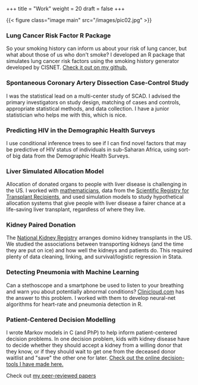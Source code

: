 +++
title = "Work"
weight = 20
draft = false
+++

{{< figure class="image main" src="/images/pic02.jpg" >}}
### Lung Cancer Risk Factor R Package
So your smoking history can inform us about your risk of lung cancer, but what about those of us who don't smoke? I developed an R package that simulates lung cancer risk factors using the smoking history generator developed by CISNET.  [Check it out on my github.](https://github.com/ekhco/LCsim)

### Spontaneous Coronary Artery Dissection Case-Control Study
I was the statistical lead on a multi-center study of SCAD. I advised the primary investigators on study design, matching of cases and controls, appropriate statistical methods, and data collection. I have a junior statistician who helps me with this, which is nice.

### Predicting HIV in the Demographic Health Surveys
I use conditional inference trees to see if I can find novel factors that may be predictive of HIV status of individuals in sub-Saharan Africa, using sort-of big data from the Demographic Health Surveys.

### Liver Simulated Allocation Model
Allocation of donated organs to people with liver disease is challenging in the US. I worked with [mathematicians](https://www.usna.edu/Users/math/gentry/index.php), data from the [Scientific Registry for Transplant Recipients](http://www.srtr.org), and used simulation models to study hypothetical allocation systems that give people with liver disease a fairer chance at a life-saving liver transplant, regardless of where they live.

### Kidney Paired Donation
The [National Kidney Registry](http://www.kidneyregistry.org) arranges domino kidney transplants in the US.  We studied the associations between transporting kidneys (and the time they are put on ice) and how well the kidneys and patients do. This required plenty of data cleaning, linking, and survival/logistic regression in Stata.

### Detecting Pneumonia with Machine Learning
Can a stethoscope and a smartphone be used to listen to your breathing and warn you about potentially abnormal conditions? [Clinicloud.com](http://clinicloud.com) has the answer to this problem. I worked with them to develop neural-net algorithms for heart-rate and pneumonia detection in R.

### Patient-Centered Decision Modelling
I wrote Markov models in C (and PhP) to help inform patient-centered decision problems.  In one decision problem, kids with kidney disease have to decide whether they should accept a kidney from a willing donor that they know, or if they should wait to get one from the deceased donor waitlist and "save" the other one for later. [Check out the online decision-tools I have made here.](http://www.transplantmodels.com)

Check out [my peer-reviewed papers](#about)